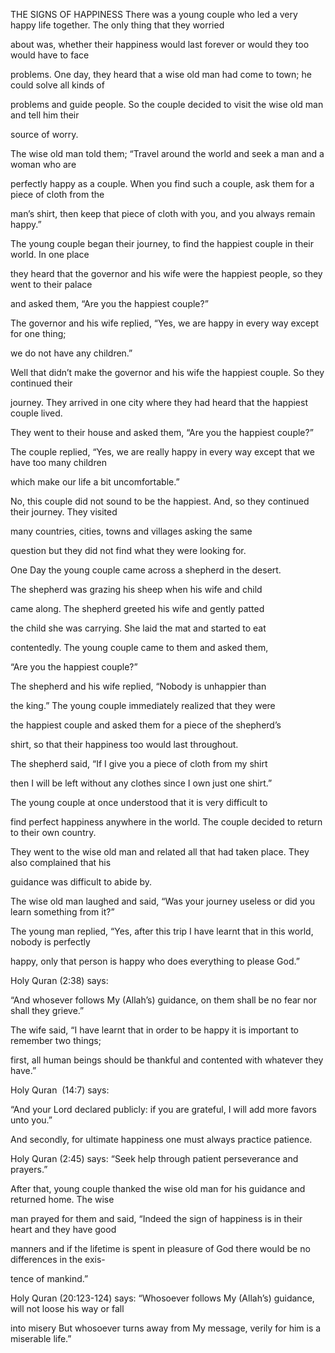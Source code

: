 


THE SIGNS OF HAPPINESS
There was a young couple who led a very happy life together. The only
thing that they worried

about was, whether their happiness would last forever or would they too
would have to face

problems. One day, they heard that a wise old man had come to town; he
could solve all kinds of

problems and guide people. So the couple decided to visit the wise old
man and tell him their

source of worry.

The wise old man told them; “Travel around the world and seek a man and
a woman who are

perfectly happy as a couple. When you find such a couple, ask them for a
piece of cloth from the

man’s shirt, then keep that piece of cloth with you, and you always
remain happy.”

The young couple began their journey, to find the happiest couple in
their world. In one place

they heard that the governor and his wife were the happiest people, so
they went to their palace

and asked them, “Are you the happiest couple?”

The governor and his wife replied, “Yes, we are happy in every way
except for one thing;

we do not have any children.”

Well that didn’t make the governor and his wife the happiest couple. So
they continued their

journey. They arrived in one city where they had heard that the happiest
couple lived.

They went to their house and asked them, “Are you the happiest couple?”

The couple replied, “Yes, we are really happy in every way except that
we have too many children

which make our life a bit uncomfortable.”

No, this couple did not sound to be the happiest. And, so they continued
their journey. They visited

many countries, cities, towns and villages asking the same

question but they did not find what they were looking for.

One Day the young couple came across a shepherd in the desert.

The shepherd was grazing his sheep when his wife and child

came along. The shepherd greeted his wife and gently patted

the child she was carrying. She laid the mat and started to eat

contentedly. The young couple came to them and asked them,

“Are you the happiest couple?”

The shepherd and his wife replied, “Nobody is unhappier than

the king.” The young couple immediately realized that they were

the happiest couple and asked them for a piece of the shepherd’s

shirt, so that their happiness too would last throughout.

The shepherd said, “If I give you a piece of cloth from my shirt

then I will be left without any clothes since I own just one shirt.”

The young couple at once understood that it is very difficult to

find perfect happiness anywhere in the world. The couple decided to
return to their own country.

They went to the wise old man and related all that had taken place. They
also complained that his

guidance was difficult to abide by.

The wise old man laughed and said, “Was your journey useless or did you
learn something from it?”

The young man replied, “Yes, after this trip I have learnt that in this
world, nobody is perfectly

happy, only that person is happy who does everything to please God.”

Holy Quran (2:38) says:

“And whosever follows My (Allah’s) guidance, on them shall be no fear
nor shall they grieve.”

The wife said, “I have learnt that in order to be happy it is important
to remember two things;

first, all human beings should be thankful and contented with whatever
they have.”

Holy Quran  (14:7) says:

“And your Lord declared publicly: if you are grateful, I will add more
favors unto you.”

And secondly, for ultimate happiness one must always practice patience.

Holy Quran (2:45) says: “Seek help through patient perseverance and
prayers.”

After that, young couple thanked the wise old man for his guidance and
returned home. The wise

man prayed for them and said, “Indeed the sign of happiness is in their
heart and they have good

manners and if the lifetime is spent in pleasure of God there would be
no differences in the exis-

tence of mankind.”

Holy Quran (20:123-124) says: “Whosoever follows My (Allah’s) guidance,
will not loose his way or fall

into misery But whosoever turns away from My message, verily for him is
a miserable life.”
